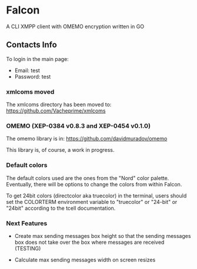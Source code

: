 # Falcon

A CLI XMPP client with OMEMO encryption written in GO

## Contacts Info

To login in the main page:
- Email: test
- Password: test

### xmlcoms moved

The xmlcoms directory has been moved to:
https://github.com/Vacheprime/xmlcoms

### OMEMO (XEP-0384 v0.8.3 and XEP-0454 v0.1.0)

The omemo library is in:
https://github.com/davidmuradov/omemo

This library is, of course, a work in progress.

### Default colors

The default colors used are the ones from the "Nord" color palette.
Eventually, there will be options to change the colors from within
Falcon.

To get 24bit colors (directcolor aka truecolor) in the terminal, users should
set the COLORTERM environment variable to "truecolor" or "24-bit" or "24bit"
according to the tcell documentation.

### Next Features
- Create max sending messages box height so that the sending messages box
does not take over the box where messages are received (TESTING)

- Calculate max sending messages width on screen resizes
